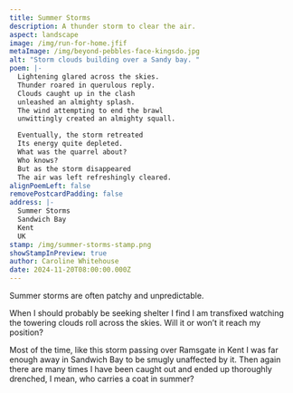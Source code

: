 ```yaml
---
title: Summer Storms
description: A thunder storm to clear the air.
aspect: landscape
image: /img/run-for-home.jfif
metaImage: /img/beyond-pebbles-face-kingsdo.jpg
alt: "Storm clouds building over a Sandy bay. "
poem: |-
  Lightening glared across the skies.
  Thunder roared in querulous reply.
  Clouds caught up in the clash
  unleashed an almighty splash.
  The wind attempting to end the brawl
  unwittingly created an almighty squall.

  Eventually, the storm retreated
  Its energy quite depleted.
  What was the quarrel about?
  Who knows?
  But as the storm disappeared
  The air was left refreshingly cleared.
alignPoemLeft: false
removePostcardPadding: false
address: |-
  Summer Storms
  Sandwich Bay
  Kent
  UK
stamp: /img/summer-storms-stamp.png
showStampInPreview: true
author: Caroline Whitehouse
date: 2024-11-20T08:00:00.000Z
---
```

Summer storms are often patchy and unpredictable. 

When I should probably be seeking shelter I find I am transfixed watching the towering clouds roll across the skies. Will it or won’t it reach my position?

Most of the time, like this storm passing over Ramsgate in Kent I was far enough away in Sandwich Bay to be smugly unaffected by it. Then again there are many times I have been caught out and ended up thoroughly drenched, I mean, who carries a coat in summer?